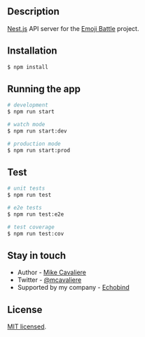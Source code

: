 ## Description

[Nest.js](https://github.com/nestjs/nest) API server for the [Emoji Battle](https://github.com/mcavaliere/emoji-battle) project.

## Installation

```bash
$ npm install
```

## Running the app

```bash
# development
$ npm run start

# watch mode
$ npm run start:dev

# production mode
$ npm run start:prod
```

## Test

```bash
# unit tests
$ npm run test

# e2e tests
$ npm run test:e2e

# test coverage
$ npm run test:cov
```

## Stay in touch

- Author - [Mike Cavaliere](https://mikecavaliere.com)
- Twitter - [@mcavaliere](https://twitter.com/mcavaliere)
- Supported by my company - [Echobind](https://echobind.com/)

## License

[MIT licensed](LICENSE).
